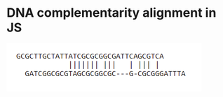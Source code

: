 # DNA complementarity alignment in JS

![screenshot](https://github.com/Gagniuc/DNA-complementarity-alignment-in-JS/blob/main/DNA%20complementarity%20alignment%20in%20JS.PNG)
